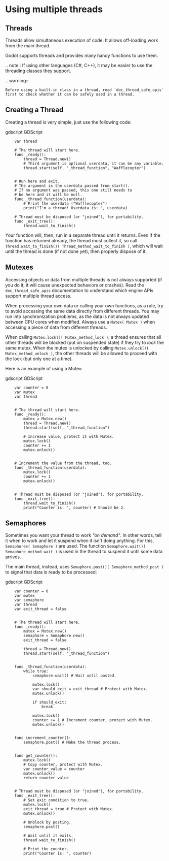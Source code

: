 

Using multiple threads
======================

Threads
-------

Threads allow simultaneous execution of code. It allows off-loading work
from the main thread.

Godot supports threads and provides many handy functions to use them.

.. note:: If using other languages (C#, C++), it may be easier to use the
          threading classes they support.

.. warning::

    Before using a built-in class in a thread, read `doc_thread_safe_apis`
    first to check whether it can be safely used in a thread.

Creating a Thread
-----------------

Creating a thread is very simple, just use the following code:

gdscript GDScript

```
    var thread

    # The thread will start here.
    func _ready():
        thread = Thread.new()
        # Third argument is optional userdata, it can be any variable.
        thread.start(self, "_thread_function", "Wafflecopter")


    # Run here and exit.
    # The argument is the userdata passed from start().
    # If no argument was passed, this one still needs to
    # be here and it will be null.
    func _thread_function(userdata):
        # Print the userdata ("Wafflecopter")
        print("I'm a thread! Userdata is: ", userdata)

    # Thread must be disposed (or "joined"), for portability.
    func _exit_tree():
        thread.wait_to_finish()
```

Your function will, then, run in a separate thread until it returns.
Even if the function has returned already, the thread must collect it, so call
`Thread.wait_to_finish()( Thread_method_wait_to_finish )`, which will
wait until the thread is done (if not done yet), then properly dispose of it.

Mutexes
-------

Accessing objects or data from multiple threads is not always supported (if you
do it, it will cause unexpected behaviors or crashes). Read the
`doc_thread_safe_apis` documentation to understand which engine APIs
support multiple thread access.

When processing your own data or calling your own functions, as a rule, try to
avoid accessing the same data directly from different threads. You may run into
synchronization problems, as the data is not always updated between CPU cores
when modified. Always use a `Mutex( Mutex )` when accessing
a piece of data from different threads.

When calling `Mutex.lock()( Mutex_method_lock )`, a thread ensures that
all other threads will be blocked (put on suspended state) if they try to *lock*
the same mutex. When the mutex is unlocked by calling
`Mutex.unlock()( Mutex_method_unlock )`, the other threads will be
allowed to proceed with the lock (but only one at a time).

Here is an example of using a Mutex:

gdscript GDScript

```
    var counter = 0
    var mutex
    var thread


    # The thread will start here.
    func _ready():
        mutex = Mutex.new()
        thread = Thread.new()
        thread.start(self, "_thread_function")

        # Increase value, protect it with Mutex.
        mutex.lock()
        counter += 1
        mutex.unlock()


    # Increment the value from the thread, too.
    func _thread_function(userdata):
        mutex.lock()
        counter += 1
        mutex.unlock()


    # Thread must be disposed (or "joined"), for portability.
    func _exit_tree():
        thread.wait_to_finish()
        print("Counter is: ", counter) # Should be 2.
```

Semaphores
----------

Sometimes you want your thread to work *"on demand"*. In other words, tell it
when to work and let it suspend when it isn't doing anything.
For this, `Semaphores( Semaphore )` are used. The function
`Semaphore.wait()( Semaphore_method_wait )` is used in the thread to
suspend it until some data arrives.

The main thread, instead, uses
`Semaphore.post()( Semaphore_method_post )` to signal that data is
ready to be processed:

gdscript GDScript

```
    var counter = 0
    var mutex
    var semaphore
    var thread
    var exit_thread = false


    # The thread will start here.
    func _ready():
        mutex = Mutex.new()
        semaphore = Semaphore.new()
        exit_thread = false

        thread = Thread.new()
        thread.start(self, "_thread_function")


    func _thread_function(userdata):
        while true:
            semaphore.wait() # Wait until posted.

            mutex.lock()
            var should_exit = exit_thread # Protect with Mutex.
            mutex.unlock()

            if should_exit:
                break

            mutex.lock()
            counter += 1 # Increment counter, protect with Mutex.
            mutex.unlock()


    func increment_counter():
        semaphore.post() # Make the thread process.


    func get_counter():
        mutex.lock()
        # Copy counter, protect with Mutex.
        var counter_value = counter
        mutex.unlock()
        return counter_value


    # Thread must be disposed (or "joined"), for portability.
    func _exit_tree():
        # Set exit condition to true.
        mutex.lock()
        exit_thread = true # Protect with Mutex.
        mutex.unlock()

        # Unblock by posting.
        semaphore.post()

        # Wait until it exits.
        thread.wait_to_finish()

        # Print the counter.
        print("Counter is: ", counter)
```
